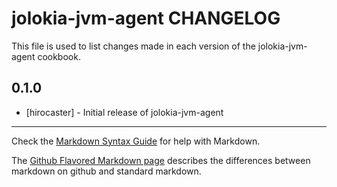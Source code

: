 jolokia-jvm-agent CHANGELOG
===========================

This file is used to list changes made in each version of the jolokia-jvm-agent cookbook.

0.1.0
-----
- [hirocaster] - Initial release of jolokia-jvm-agent

- - -
Check the [Markdown Syntax Guide](http://daringfireball.net/projects/markdown/syntax) for help with Markdown.

The [Github Flavored Markdown page](http://github.github.com/github-flavored-markdown/) describes the differences between markdown on github and standard markdown.
